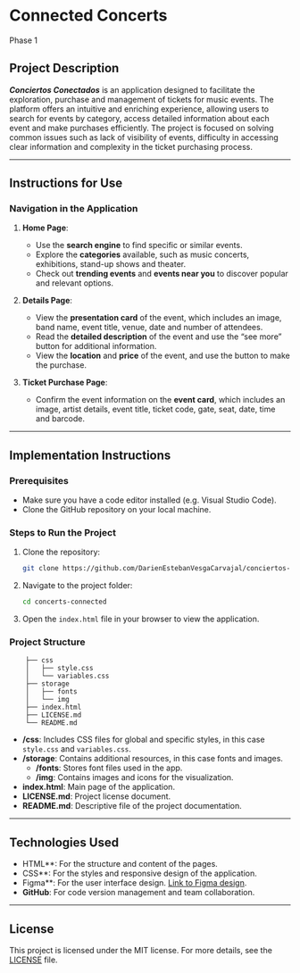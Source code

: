 # Connected Concerts 
Phase 1
## Project Description

***Conciertos Conectados*** is an application designed to facilitate the exploration, purchase and management of tickets for music events. The platform offers an intuitive and enriching experience, allowing users to search for events by category, access detailed information about each event and make purchases efficiently. The project is focused on solving common issues such as lack of visibility of events, difficulty in accessing clear information and complexity in the ticket purchasing process.

---

## Instructions for Use

### Navigation in the Application
1. **Home Page**:
   - Use the **search engine** to find specific or similar events.
   - Explore the **categories** available, such as music concerts, exhibitions, stand-up shows and theater.
   - Check out **trending events** and **events near you** to discover popular and relevant options.

2. **Details Page**:
   - View the **presentation card** of the event, which includes an image, band name, event title, venue, date and number of attendees.
   - Read the **detailed description** of the event and use the “see more” button for additional information.
   - View the **location** and **price** of the event, and use the button to make the purchase.

3. **Ticket Purchase Page**:
   - Confirm the event information on the **event card**, which includes an image, artist details, event title, ticket code, gate, seat, date, time and barcode.

---

## Implementation Instructions

### Prerequisites
- Make sure you have a code editor installed (e.g. Visual Studio Code).
- Clone the GitHub repository on your local machine.

### Steps to Run the Project
1. Clone the repository:
   ````bash
   git clone https://github.com/DarienEstebanVesgaCarvajal/conciertos-conectados.git
2. Navigate to the project folder:
   ````bash
   cd concerts-connected
3. Open the ``index.html`` file in your browser to view the application.

### Project Structure

        ├── css  
        │   ├── style.css  
        │   └── variables.css  
        ├── storage  
        │   ├── fonts  
        │   └── img  
        ├── index.html  
        ├── LICENSE.md  
        └── README.md

- **/css**: Includes CSS files for global and specific styles, in this case `style.css` and `variables.css`.
- **/storage**: Contains additional resources, in this case fonts and images.
  - **/fonts**: Stores font files used in the app.
  - **/img**: Contains images and icons for the visualization.
- **index.html**: Main page of the application.
- **LICENSE.md**: Project license document.
- **README.md**: Descriptive file of the project documentation.

---

## Technologies Used

- HTML**: For the structure and content of the pages.
- CSS**: For the styles and responsive design of the application.
- Figma**: For the user interface design. [Link to Figma design](https://www.figma.com/community/file/1243768936820156796/evento-event-mobile-app).
- **GitHub**: For code version management and team collaboration.

---

## License

This project is licensed under the MIT license. For more details, see the [LICENSE](LICENSE.md) file.